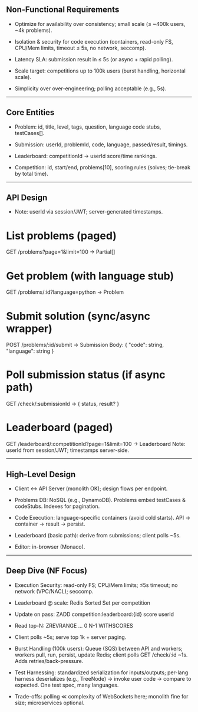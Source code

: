 ## Non-Functional Requirements

* Optimize for availability over consistency; small scale (≤ ~400k users, ~4k problems).

* Isolation & security for code execution (containers, read-only FS, CPU/Mem limits, timeout ≤ 5s, no network, seccomp).

* Latency SLA: submission result in ≤ 5s (or async + rapid polling).

* Scale target: competitions up to 100k users (burst handling, horizontal scale).

* Simplicity over over-engineering; polling acceptable (e.g., 5s).

----------------------------------------------------------------------------------------------------------------------------------

## Core Entities

* Problem: id, title, level, tags, question, language code stubs, testCases[].

* Submission: userId, problemId, code, language, passed/result, timings.

* Leaderboard: competitionId → userId score/time rankings.

* Competition: id, start/end, problems[10], scoring rules (solves; tie-break by total time).

----------------------------------------------------------------------------------------------------------------------------------

## API Design

* Note: userId via session/JWT; server-generated timestamps.

# List problems (paged)
GET /problems?page=1&limit=100           -> Partial<Problem>[]

# Get problem (with language stub)
GET /problems/:id?language=python        -> Problem

# Submit solution (sync/async wrapper)
POST /problems/:id/submit                -> Submission
Body: { "code": string, "language": string }

# Poll submission status (if async path)
GET /check/:submissionId                 -> { status, result? }

# Leaderboard (paged)
GET /leaderboard/:competitionId?page=1&limit=100 -> Leaderboard
Note: userId from session/JWT; timestamps server-side.

----------------------------------------------------------------------------------------------------------------------------------

## High-Level Design

* Client ↔ API Server (monolith OK); design flows per endpoint.

* Problems DB: NoSQL (e.g., DynamoDB). Problems embed testCases & codeStubs. Indexes for pagination.

* Code Execution: language-specific containers (avoid cold starts). API → container → result → persist.

* Leaderboard (basic path): derive from submissions; client polls ~5s.

* Editor: in-browser (Monaco).

----------------------------------------------------------------------------------------------------------------------------------

## Deep Dive (NF Focus)

* Execution Security: read-only FS; CPU/Mem limits; ≤5s timeout; no network (VPC/NACL); seccomp.

* Leaderboard @ scale: Redis Sorted Set per competition

* Update on pass: ZADD competition:leaderboard:{id} score userId

* Read top-N: ZREVRANGE ... 0 N-1 WITHSCORES

* Client polls ~5s; serve top 1k + server paging.

* Burst Handling (100k users): Queue (SQS) between API and workers; workers pull, run, persist, update Redis; client polls GET /check/:id ~1s. Adds retries/back-pressure.

* Test Harnessing: standardized serialization for inputs/outputs; per-lang harness deserializes (e.g., TreeNode) → invoke user code → compare to expected. One test spec, many languages.

* Trade-offs: polling ≪ complexity of WebSockets here; monolith fine for size; microservices optional.


